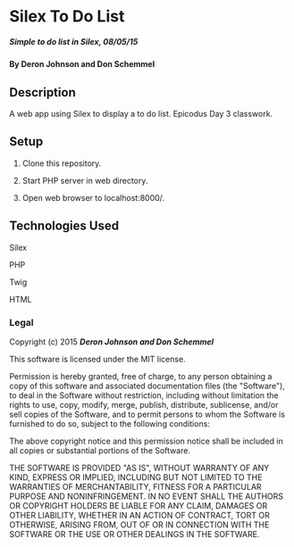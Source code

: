 # Silex To Do List

##### Simple to do list in Silex, 08/05/15

#### By Deron Johnson and Don Schemmel

## Description

A web app using Silex to display a to do list. Epicodus Day 3 classwork.

## Setup

1. Clone this repository.

2. Start PHP server in web directory.

3. Open web browser to localhost:8000/.

## Technologies Used

Silex

PHP

Twig

HTML

### Legal

Copyright (c) 2015 **_Deron Johnson and Don Schemmel_**

This software is licensed under the MIT license.

Permission is hereby granted, free of charge, to any person obtaining a copy
of this software and associated documentation files (the "Software"), to deal
in the Software without restriction, including without limitation the rights
to use, copy, modify, merge, publish, distribute, sublicense, and/or sell
copies of the Software, and to permit persons to whom the Software is
furnished to do so, subject to the following conditions:

The above copyright notice and this permission notice shall be included in
all copies or substantial portions of the Software.

THE SOFTWARE IS PROVIDED "AS IS", WITHOUT WARRANTY OF ANY KIND, EXPRESS OR
IMPLIED, INCLUDING BUT NOT LIMITED TO THE WARRANTIES OF MERCHANTABILITY,
FITNESS FOR A PARTICULAR PURPOSE AND NONINFRINGEMENT. IN NO EVENT SHALL THE
AUTHORS OR COPYRIGHT HOLDERS BE LIABLE FOR ANY CLAIM, DAMAGES OR OTHER
LIABILITY, WHETHER IN AN ACTION OF CONTRACT, TORT OR OTHERWISE, ARISING FROM,
OUT OF OR IN CONNECTION WITH THE SOFTWARE OR THE USE OR OTHER DEALINGS IN
THE SOFTWARE.

